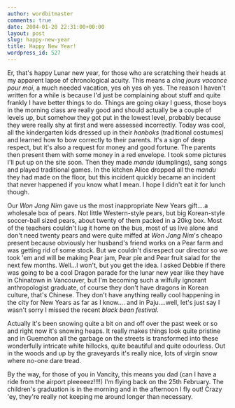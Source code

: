 ```yaml
---
author: wordbitmaster
comments: true
date: 2004-01-20 22:31:00+00:00
layout: post
slug: happy-new-year
title: Happy New Year!
wordpress_id: 527
---
```


Er, that's happy Lunar new year, for those who are scratching their heads at my apparent lapse of chronological acuity. This means a _cinq jours vacance pour moi_, a much needed vacation, yes oh yes oh yes. The reason I haven't written for a while is because I'd just be complaining about stuff and quite frankly I have better things to do. Things are going okay I guess, those boys in the morning class are really good and should actually be a couple of levels up, but somehow they got put in the lowest level, probably because they were really shy at first and were assessed incorrectly. Today was cool, all the kindergarten kids dressed up in their _hanboks_ (traditional costumes) and learned how to bow correctly to their parents. It's a sign of deep respect, but it's also a request for money and good fortune. The parents then present them with some money in a red envelope. I took some pictures I'll put up on the site soon. Then they made _mandu_ (dumplings), sang songs and played traditional games. In the kitchen Alice dropped all the _mandu_ they had made on the floor, but this incident quickly became an incident that never happened if you know what I mean. I hope I didn't eat it for lunch though.

Our _Won Jang Nim_ gave us the most inappropriate New Years gift....a wholesale box of pears. Not little Western-style pears, but  big Korean-style soccer-ball sized pears, about twenty of them packed in a 20kg box. Most of the teachers couldn't lug it home on the bus, most of us live alone and don't need twenty pears and were quite miffed at _Won Jang Nim_'s cheapo present because obviously her husband's friend works on a Pear farm and was getting rid of some stock. But we couldn't disrespect our director so we took 'em and will be making Pear jam, Pear pie and Pear fruit salad for the next few months. Well...I won't, but you get the idea. I asked Debbie if there was going to be a cool Dragon parade for the lunar new year like they have in Chinatown in Vancouver, but I'm becoming such a wilfully ignorant anthropologist graduate, of course they don't have dragons in Korean culture, that's Chinese. They don't have anything really cool happening in the city for New Years as far as I know.... and in Paju....well, let's just say I wasn't sorry I missed the recent _black bean festival_. 

Actually it's been snowing quite a bit on and off over the past week or so and right now it's snowing heaps. It really makes things look quite pristine and in Guemchon all the garbage on the streets is transformed into these wonderfully intricate white hillocks, quite beautiful and quite odourless. Out in the woods and up by the graveyards it's really nice, lots of virgin snow where no-one dare tread. 

By the way, for those of you in Vancity, this means you dad (can I have a ride from the airport pleeeeez!!!!) I'm flying back on the 25th February. The children's graduation is in the morning and in the afternoon I fly out! Crazy 'ey, they're really not keeping me around longer than necessary.
